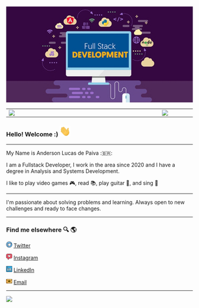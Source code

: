 
![capa github](https://github.com/andersonlucasp/andersonlucasp/blob/main/images/Capa_github.jpg)  


<center>
  <table>
    <tr>
        <td><img width="400px" align="left" src="https://github-readme-stats.vercel.app/api/top-langs/?username=andersonlucasp&hide=html&layout=compact&theme=buefy" /></td>
        <td><img width="495px" align="left" src="https://github-readme-stats.vercel.app/api?username=andersonlucasp&theme=buefy"/></td>
    </tr>   
  </table>
</center>  

### Hello! Welcome :) <img src="https://github.com/andersonlucasp/andersonlucasp/blob/main/images/Hi.gif" width="30px">

---
My Name is Anderson Lucas de Paiva :🇧🇷:

I am a Fullstack Developer, I work in the area since 2020 and I have a degree in Analysis and Systems Development.

I like to play video games 🎮, read  :books:, play guitar :guitar:, and sing :microphone: 
 
---

I'm passionate about solving problems and learning. Always open to new challenges and ready to face changes.

---

### Find me elsewhere :mag: 🌎 

<a href="https://twitter.com/luquezaki"><img src="https://github.com/andersonlucasp/andersonlucasp/blob/main/images/twitter.png" width="16"></img></a> [Twitter](https://twitter.com/luquezaki)   

<a href="https://www.instagram.com/luquezaki/"><img src="https://github.com/andersonlucasp/andersonlucasp/blob/main/images/instagram.png" width="16"></img></a> [Instagram](https://www.instagram.com/luquezaki)  

<a href="https://www.linkedin.com/in/andersonlucasp"><img src="https://github.com/andersonlucasp/andersonlucasp/blob/main/images/linkedin.png" width="16"></img></a> [LinkedIn](https://www.linkedin.com/in/andersonlucasp)  

<a href="mailto:andersonlucaspz@gmail.com"><img src="https://github.com/andersonlucasp/andersonlucasp/blob/main/images/email.png" width="16"></img></a> [Email](mailto:andersonlucaspz@gmail.com)  

---  

![](https://komarev.com/ghpvc/?username=andersonlucasp&color=blue&style=flat)
